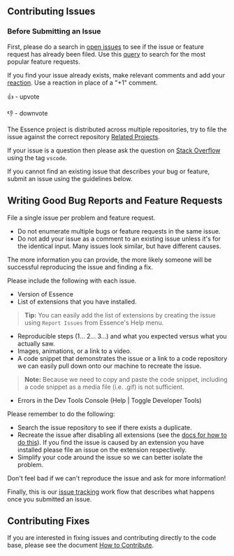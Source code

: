## Contributing Issues

### Before Submitting an Issue
First, please do a search in [open issues](https://github.com/Microsoft/vscode/issues) to see if the issue or feature request has already been filed. Use this [query](https://github.com/Microsoft/vscode/issues?q=is%3Aopen+is%3Aissue+label%3Afeature-request+sort%3Areactions-%2B1-desc) to search for the most popular feature requests.

If you find your issue already exists, make relevant comments and add your [reaction](https://github.com/blog/2119-add-reactions-to-pull-requests-issues-and-comments). Use a reaction in place of a "+1" comment.

👍 - upvote

👎 - downvote

The Essence project is distributed across multiple repositories, try to file the issue against the correct repository [Related Projects](https://github.com/Microsoft/vscode/wiki/Related-Projects).

If your issue is a question then please ask the question on [Stack Overflow](https://stackoverflow.com/questions/tagged/vscode) using the tag `vscode`.

If you cannot find an existing issue that describes your bug or feature, submit an issue using the guidelines below.

## Writing Good Bug Reports and Feature Requests

File a single issue per problem and feature request.

* Do not enumerate multiple bugs or feature requests in the same issue.
* Do not add your issue as a comment to an existing issue unless it's for the identical input. Many issues look similar, but have different causes.

The more information you can provide, the more likely someone will be successful reproducing the issue and finding a fix.

Please include the following with each issue.

* Version of Essence
* List of extensions that you have installed.

> **Tip:** You can easily add the list of extensions by creating the issue using `Report Issues` from Essence's Help menu.

* Reproducible steps (1... 2... 3...) and what you expected versus what you actually saw.
* Images, animations, or a link to a video.
* A code snippet that demonstrates the issue or a link to a code repository we can easily pull down onto our machine to recreate the issue.

> **Note:** Because we need to copy and paste the code snippet, including a code snippet as a media file (i.e. .gif) is not sufficient.

* Errors in the Dev Tools Console (Help | Toggle Developer Tools)

Please remember to do the following:

* Search the issue repository to see if there exists a duplicate.
* Recreate the issue after disabling all extensions (see the [docs for how to do this](https://code.visualstudio.com/docs/editor/extension-gallery#_disable-an-extension)). If you find the issue is caused by an extension you have installed please file an issue on the extension respectively.
* Simplify your code around the issue so we can better isolate the problem.

Don't feel bad if we can't reproduce the issue and ask for more information!

Finally, this is our [issue tracking](https://github.com/Microsoft/vscode/wiki/Issue-Tracking) work flow that describes what happens once you submitted an issue.

## Contributing Fixes
If you are interested in fixing issues and contributing directly to the code base,
please see the document [How to Contribute](https://github.com/Microsoft/vscode/wiki/How-to-Contribute).
